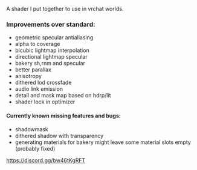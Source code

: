 A shader I put together to use in vrchat worlds.

### Improvements over standard:

- geometric specular antialiasing
- alpha to coverage
- bicubic lightmap interpolation
- directional lightmap specular
- bakery sh,rnm and specular
- better parallax
- anisotropy
- dithered lod crossfade
- audio link emission
- detail and mask map based on hdrp/lit
- shader lock in optimizer

#### Currently known missing features and bugs:

- shadowmask
- dithered shadow with transparency
- generating materials for bakery might leave some material slots empty (probably fixed)

https://discord.gg/bw46tKgRFT
